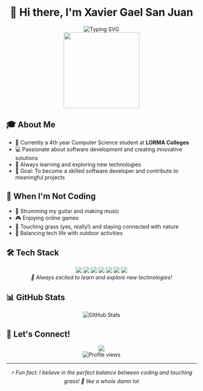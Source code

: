 <h1 align="center">👋 Hi there, I'm Xavier Gael San Juan</h1>

<div align="center">
  <img src="https://readme-typing-svg.herokuapp.com?font=Fira+Code&duration=3000&pause=1000&color=38F77C&center=true&vCenter=true&width=435&lines=4th+Year+Computer+Science+Student;Aspiring+Software+Developer;Front-End+Developer+in+Progress" alt="Typing SVG" />
</div>

<div align="center">
  <img height="200" src="https://media.giphy.com/media/13HgwGsXF0aiGY/giphy.gif" />
</div>

## 🎓 About Me

- 🏫 Currently a 4th year Computer Science student at **LORMA Colleges**
- 💻 Passionate about software development and creating innovative solutions
- 🌱 Always learning and exploring new technologies
- 🎯 Goal: To become a skilled software developer and contribute to meaningful projects

## 🎸 When I'm Not Coding

- 🎸 Strumming my guitar and making music
- 🎮 Enjoying online games
- 🌿 Touching grass (yes, really!) and staying connected with nature
- 🌟 Balancing tech life with outdoor activities

## 🛠️ Tech Stack

<div align="center">
  <img src="https://img.shields.io/badge/HTML5-E34F26?style=for-the-badge&logo=html5&logoColor=white" />
  <img src="https://img.shields.io/badge/CSS3-1572B6?style=for-the-badge&logo=css3&logoColor=white" />
  <img src="https://img.shields.io/badge/JavaScript-F7DF1E?style=for-the-badge&logo=javascript&logoColor=black" />
  <img src="https://img.shields.io/badge/React-20232A?style=for-the-badge&logo=react&logoColor=61DAFB" />
  <img src="https://img.shields.io/badge/React_Native-20232A?style=for-the-badge&logo=react&logoColor=61DAFB" />
  <img src="https://img.shields.io/badge/Supabase-181818?style=for-the-badge&logo=supabase&logoColor=white" />
  <img src="https://img.shields.io/badge/Python-3776AB?style=for-the-badge&logo=python&logoColor=white" />
</div>

<div align="center">
  <i>🌱 Always excited to learn and explore new technologies!</i>
</div>

## 📊 GitHub Stats

<div align="center">
  <img src="https://github-readme-stats.vercel.app/api?username=Guheil&show_icons=true&theme=radical" alt="GitHub Stats" />
</div>

## 🤝 Let's Connect!

<div align="center">
  <a href="mailto:xgael.sanjuan@gmail.com">
    <img src="https://img.shields.io/badge/Email-D14836?style=for-the-badge&logo=gmail&logoColor=white" />
  </a>
</div>

<div align="center">
  <img src="https://komarev.com/ghpvc/?username=Guheil&color=blueviolet&style=flat-square" alt="Profile views" />
</div>

---

<div align="center">
  <i>⚡ Fun fact: I believe in the perfect balance between coding and touching grass! 🌿 like a whole damn lot</i>
</div>
